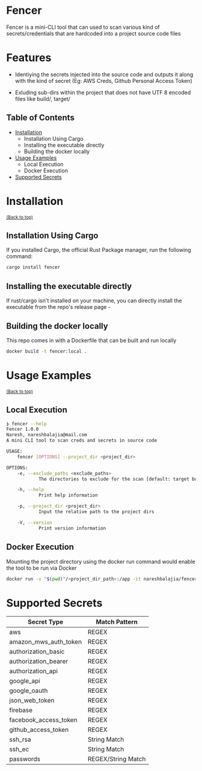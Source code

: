 # Fencer

Fencer is a mini-CLI tool that can used to scan various kind of secrets/credentials that are hardcoded into a project source code files

# Features

- Identiying the secrets injected into the source code and outputs it along with the kind of secret (Eg: AWS Creds, Github Personal Access Token)

- Exluding sub-dirs within the project that does not have UTF 8 encoded files like build/, target/

## Table of Contents

- [Installation](#installation)
  - Installation Using Cargo
  - Installing the executable directly
  - Building the docker locally
- [Usage Examples](#usage)
  - Local Execution
  - Docker Execution
- [Supported Secrets](#supported_secrets)


# Installation
<sup>[(Back to top)](#table-of-contents)</sup>

## Installation Using Cargo

If you installed Cargo, the official Rust Package manager, run the following command:

```sh
cargo install fencer
```

## Installing the executable directly

If rust/cargo isn't installed on your machine, you can directly install the executable from the repo's release page
    - <Coming Soon>

## Building the docker locally

This repo comes in with a Dockerfile that can be built and run locally

```sh
docker build -t fencer:local .
```


# Usage Examples
<sup>[(Back to top)](#table-of-contents)</sup>

## Local Execution

```bash
❯ fencer --help
Fencer 1.0.0
Naresh, nareshbalajia@mail.com
A mini CLI tool to scan creds and secrets in source code

USAGE:
    fencer [OPTIONS] --project_dir <project_dir>

OPTIONS:
    -e, --exclude_paths <exclude_paths>
            The directories to exclude for the scan [default: target build .git]

    -h, --help
            Print help information

    -p, --project_dir <project_dir>
            Input the relative path to the project dirs

    -V, --version
            Print version information
```


## Docker Execution
Mounting the project directory using the docker run command would enable the tool to be run via Docker

```bash
docker run -v "$(pwd)"/<project_dir_path>:/app -it nareshbalajia/fencer:latest --project_dir /app
```

# Supported Secrets

| Secret Type | Match Pattern |
| --- | --- |
| aws | REGEX |
| amazon_mws_auth_token | REGEX |
| authorization_basic | REGEX |
| authorization_bearer | REGEX |
| authorization_api | REGEX |
| google_api | REGEX |
| google_oauth | REGEX |
| json_web_token | REGEX |
| firebase | REGEX |
| facebook_access_token | REGEX |
| github_access_token | REGEX |
| ssh_rsa | String Match |
| ssh_ec | String Match |
| passwords | REGEX/String Match |
